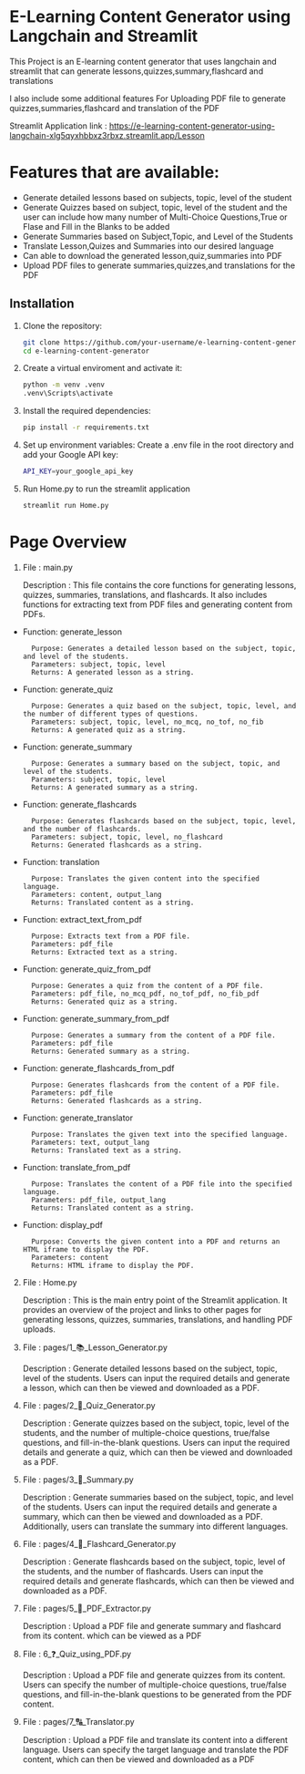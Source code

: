 # E-Learning Content Generator using Langchain and Streamlit

This Project is an E-learning content generator that uses langchain and streamlit that can generate lessons,quizzes,summary,flashcard and translations

I also include some additional features For Uploading PDF file to generate quizzes,summaries,flashcard and translation of the PDF

Streamlit Application link : https://e-learning-content-generator-using-langchain-xlg5qyxhbbxz3rbxz.streamlit.app/Lesson

# Features that are available:

- Generate detailed lessons based on subjects, topic, level of the student
- Generate Quizzes based on subject, topic, level of the student and the user can include how many number of Multi-Choice Questions,True or Flase and Fill in the Blanks to be added
- Generate Summaries based on Subject,Topic, and Level of the Students
- Translate Lesson,Quizes and Summaries into our desired language
- Can able to download the generated lesson,quiz,summaries into PDF
- Upload PDF files to generate summaries,quizzes,and translations for the PDF

## Installation

1. Clone the repository:
   ```sh
   git clone https://github.com/your-username/e-learning-content-generator.git
   cd e-learning-content-generator

2. Create a virtual enviroment and activate it:
    ```sh
    python -m venv .venv
    .venv\Scripts\activate

3. Install the required dependencies:
    ```sh 
    pip install -r requirements.txt

4. Set up environment variables: Create a .env file in the root directory   and add your Google API key:
    ```sh
    API_KEY=your_google_api_key

5. Run Home.py to run the streamlit application
    ```sh
    streamlit run Home.py

# Page Overview

1. File : main.py
    
    Description : This file contains the core functions for generating lessons, quizzes, summaries, translations, and flashcards. It also includes functions for extracting text from PDF files and generating content from PDFs.

- Function: generate_lesson

        Purpose: Generates a detailed lesson based on the subject, topic, and level of the students.
        Parameters: subject, topic, level
        Returns: A generated lesson as a string.
- Function: generate_quiz

        Purpose: Generates a quiz based on the subject, topic, level, and the number of different types of questions.
        Parameters: subject, topic, level, no_mcq, no_tof, no_fib
        Returns: A generated quiz as a string.
- Function: generate_summary

        Purpose: Generates a summary based on the subject, topic, and level of the students.
        Parameters: subject, topic, level
        Returns: A generated summary as a string.
- Function: generate_flashcards

        Purpose: Generates flashcards based on the subject, topic, level, and the number of flashcards.
        Parameters: subject, topic, level, no_flashcard
        Returns: Generated flashcards as a string.
- Function: translation

        Purpose: Translates the given content into the specified language.
        Parameters: content, output_lang
        Returns: Translated content as a string.
- Function: extract_text_from_pdf

        Purpose: Extracts text from a PDF file.
        Parameters: pdf_file
        Returns: Extracted text as a string.

- Function: generate_quiz_from_pdf

        Purpose: Generates a quiz from the content of a PDF file.
        Parameters: pdf_file, no_mcq_pdf, no_tof_pdf, no_fib_pdf
        Returns: Generated quiz as a string.

- Function: generate_summary_from_pdf

        Purpose: Generates a summary from the content of a PDF file.
        Parameters: pdf_file
        Returns: Generated summary as a string.

- Function: generate_flashcards_from_pdf

        Purpose: Generates flashcards from the content of a PDF file.
        Parameters: pdf_file
        Returns: Generated flashcards as a string.

- Function: generate_translator

        Purpose: Translates the given text into the specified language.
        Parameters: text, output_lang
        Returns: Translated text as a string.

- Function: translate_from_pdf

        Purpose: Translates the content of a PDF file into the specified language.
        Parameters: pdf_file, output_lang
        Returns: Translated content as a string.

- Function: display_pdf

        Purpose: Converts the given content into a PDF and returns an HTML iframe to display the PDF.
        Parameters: content
        Returns: HTML iframe to display the PDF.

2. File : Home.py
    
    Description : This is the main entry point of the Streamlit application. It provides an overview of the project and links to other pages for generating lessons, quizzes, summaries, translations, and handling PDF uploads.

3. File : pages/1_📚_Lesson_Generator.py
    
    Description :  Generate detailed lessons based on the subject, topic, level of the students. Users can input the required details and generate a lesson, which can then be viewed and downloaded as a PDF.

4. File : pages/2_📝_Quiz_Generator.py
    
    Description : Generate quizzes based on the subject, topic, level of the students, and the number of multiple-choice questions, true/false questions, and fill-in-the-blank questions. Users can input the required details and generate a quiz, which can then be viewed and downloaded as a PDF.

5. File : pages/3_💬_Summary.py
    
    Description : Generate summaries based on the subject, topic, and level of the students. Users can input the required details and generate a summary, which can then be viewed and downloaded as a PDF. Additionally, users can translate the summary into different languages.

6. File : pages/4_📇_Flashcard_Generator.py
    
    Description : Generate flashcards based on the subject, topic, level of the students, and the number of flashcards. Users can input the required details and generate flashcards, which can then be viewed and downloaded as a PDF.

7. File : pages/5_🎴_PDF_Extractor.py
    
    Description : Upload a PDF file and generate summary and flashcard from its content. which can be viewed as a PDF

8. File : 6_❓_Quiz_using_PDF.py

    Description : Upload a PDF file and generate quizzes from its content. Users can specify the number of multiple-choice questions, true/false questions, and fill-in-the-blank questions to be generated from the PDF content.

9. File : pages/7_🔠_Translator.py
    
    Description : Upload a PDF file and translate its content into a different language. Users can specify the target language and translate the PDF content, which can then be viewed and downloaded as a PDF